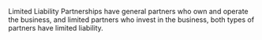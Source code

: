 Limited Liability Partnerships have general partners who own and operate the business, and limited partners who invest in the business, both types of partners have limited liability.

